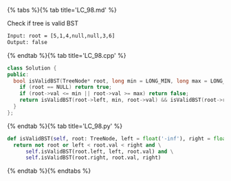 {% tabs %}{% tab title='LC_98.md' %}

Check if tree is valid BST

```txt
Input: root = [5,1,4,null,null,3,6]
Output: false
```

{% endtab %}{% tab title='LC_98.cpp' %}

```cpp
class Solution {
public:
  bool isValidBST(TreeNode* root, long min = LONG_MIN, long max = LONG_MAX) {
    if (root == NULL) return true;
    if (root->val <= min || root->val >= max) return false;
    return isValidBST(root->left, min, root->val) && isValidBST(root->right, root->val, max);
  }
};
```

{% endtab %}{% tab title='LC_98.py' %}

```py
def isValidBST(self, root: TreeNode, left = float('-inf'), right = float('inf')) -> bool:
  return not root or left < root.val < right and \
      self.isValidBST(root.left, left, root.val) and \
      self.isValidBST(root.right, root.val, right)
```

{% endtab %}{% endtabs %}
